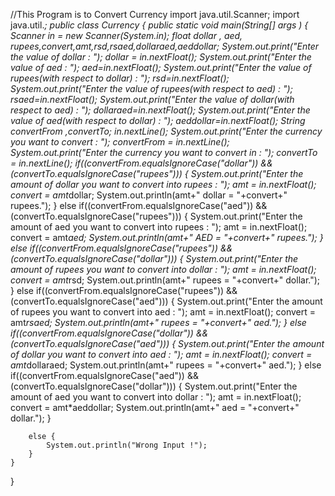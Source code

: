 //This Program is to Convert Currency 
import java.util.Scanner;
import java.util.*;
public class Currency {
    public static void main(String[] args )
    {
        Scanner in = new Scanner(System.in);
        float dollar , aed, rupees,convert,amt,rsd,rsaed,dollaraed,aeddollar;
        System.out.print("Enter the value of dollar : ");
        dollar = in.nextFloat();
        System.out.print("Enter the value of aed : ");
        aed=in.nextFloat();
        System.out.print("Enter the value of rupees(with respect to dollar) : ");
        rsd=in.nextFloat();
        System.out.print("Enter the value of rupees(with respect to aed) : ");
        rsaed=in.nextFloat();
        System.out.print("Enter the value of dollar(with respect to aed) : ");
        dollaraed=in.nextFloat();
        System.out.print("Enter the value of aed(with respect to dollar) : ");
        aeddollar=in.nextFloat();
        String convertFrom ,convertTo;
        in.nextLine();
        System.out.print("Enter the currency you want to convert : ");
        convertFrom = in.nextLine();
        System.out.print("Enter the currency you want to convert in : ");
        convertTo = in.nextLine();
        if((convertFrom.equalsIgnoreCase("dollar")) && (convertTo.equalsIgnoreCase("rupees")))
        {
            System.out.print("Enter the amount of dollar you want to convert into rupees : ");
            amt = in.nextFloat();
            convert = amt*dollar;
            System.out.println(amt+" dollar = "+convert+" rupees.");
        }
        else if((convertFrom.equalsIgnoreCase("aed")) && (convertTo.equalsIgnoreCase("rupees")))
        {
            System.out.print("Enter the amount of aed you want to convert into rupees : ");
            amt = in.nextFloat();
            convert = amt*aed;
            System.out.println(amt+" AED = "+convert+" rupees.");
        }
        else if((convertFrom.equalsIgnoreCase("rupees")) && (convertTo.equalsIgnoreCase("dollar")))
        {
            System.out.print("Enter the amount of rupees you want to convert into dollar : ");
            amt = in.nextFloat();
            convert = amt*rsd;
            System.out.println(amt+" rupees = "+convert+" dollar.");
        }
        else if((convertFrom.equalsIgnoreCase("rupees")) && (convertTo.equalsIgnoreCase("aed")))
        {
            System.out.print("Enter the amount of rupees you want to convert into aed : ");
            amt = in.nextFloat();
            convert = amt*rsaed;
            System.out.println(amt+" rupees = "+convert+" aed.");
        }
        else if((convertFrom.equalsIgnoreCase("dollar")) && (convertTo.equalsIgnoreCase("aed")))
        {
            System.out.print("Enter the amount of dollar you want to convert into aed : ");
            amt = in.nextFloat();
            convert = amt*dollaraed;
            System.out.println(amt+" rupees = "+convert+" aed.");
        }
        else if((convertFrom.equalsIgnoreCase("aed")) && (convertTo.equalsIgnoreCase("dollar")))
        {
            System.out.print("Enter the amount of aed you want to convert into dollar : ");
            amt = in.nextFloat();
            convert = amt*aeddollar;
            System.out.println(amt+" aed = "+convert+" dollar.");
        }

        else {
            System.out.println("Wrong Input !");
        }
    }
}